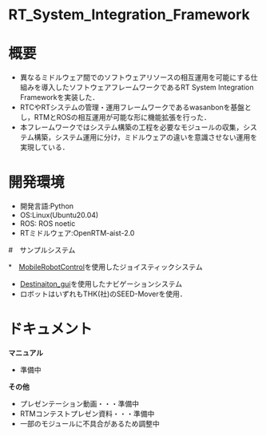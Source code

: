 # RT_System_Integration_Framework

# 概要
* 異なるミドルウェア間でのソフトウェアリソースの相互運用を可能にする仕組みを導入したソフトウェアフレームワークであるRT System Integration Frameworkを実装した．
* RTCやRTシステムの管理・運用フレームワークであるwasanbonを基盤とし，RTMとROSの相互運用が可能な形に機能拡張を行った．
* 本フレームワークではシステム構築の工程を必要なモジュールの収集，システム構築，システム運用に分け，ミドルウェアの違いを意識させない運用を実現している．

# 開発環境
* 開発言語:Python
* OS:Linux(Ubuntu20.04)
* ROS: ROS noetic
* RTミドルウェア:OpenRTM-aist-2.0

#　サンプルシステム

*　[MobileRobotControl](https://github.com/rsdlab/MobileRobotSystem.git)を使用したジョイスティックシステム
* [Destinaiton_gui](https://github.com/KatoMisa/Destinaion_gui.git)を使用したナビゲーションシステム
* ロボットはいずれもTHK(社)のSEED-Moverを使用．

# ドキュメント
**マニュアル**
* 準備中

**その他**
* プレゼンテーション動画・・・準備中
* RTMコンテストプレゼン資料・・・準備中
* 一部のモジュールに不具合があるため調整中

